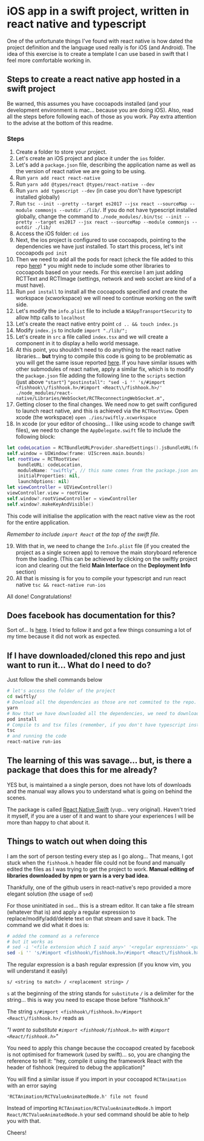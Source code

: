 # iOS app in a swift project, written in react native and typescript

One of the unfortunate things I've found with react native is how dated the project definition and the language used really is for iOS (and Android). The idea of this exercise is to create a template I can use based in swift that I feel more comfortable working in.

## Steps to create a react native app hosted in a swift project

Be warned, this assumes you have cocoapods installed (and your development environment is mac... because you are doing iOS). Also, read all the steps before following each of those as you work. Pay extra attention to the advise at the bottom of this readme.

### Steps

1. Create a folder to store your project.
1. Let's create an iOS project and place it under the `ios` folder.
1. Let's add a `package.json` file, describing the application name as well as the version of react native we are going to be using.
1. Run `yarn add react react-native`
1. Run `yarn add @types/react @types/react-native --dev`
1. Run `yarn add typescript --dev` (in case you don't have typescript installed globally)
1. Run `tsc --init --pretty --target es2017 --jsx react --sourceMap --module commonjs --outdir ./lib/`. If you do not have typescript installed globally, change the command to `./node_modules/.bin/tsc --init --pretty --target es2017 --jsx react --sourceMap --module commonjs --outdir ./lib/`
1. Access the iOS folder: `cd ios`
1. Next, the ios project is configured to use cocoapods, pointing to the dependencies we have just installed. To start this process, let's init cocoapods `pod init`
1. Then we need to add all the pods for react (check the file added to this repo [here](./ios/Podfile)) * you might nede to include some other libraries to cocoapods based on your needs. For this exercise I am just adding RCTText and RCTImage (settings, network and web socket are kind of a must have).
1. Run `pod install` to install all the cocoapods specified and create the workspace (xcworkspace) we will need to continue working on the swift side.
1. Let's modify the `info.plist` file to include a `NSAppTransportSecurity` to allow http calls to `localhost`
1. Let's create the react native entry point `cd .. && touch index.js`
1. Modify `index.js` to include `import "./lib/";`
1. Let's create in `src` a file called `index.tsx` and we will create a component in it to display a hello world message.
1. At this point, you shouldn't need to do anything to the react native libraries... **but** trying to compile this code is going to be problematic as you will get the same issue reported [here](https://github.com/facebook/react-native/issues/16039). If you have similar issues with other submodules of react native, apply a similar fix, which is to modify the `package.json` file adding the following line to the `scripts` section (just above `"start"`) `"postinstall": "sed -i '' 's/#import <fishhook\\/fishhook.h>/#import <React\\/fishhook.h>/' ./node_modules/react-native/Libraries/WebSocket/RCTReconnectingWebSocket.m",`
1. Getting closer to the final changes. We need now to get swift configured to launch react native, and this is achieved via the `RCTRootView`. Open xcode (the workspace) `open ./ios/swiftly.xcworkspace`
1. In xcode (or your editor of choosing... I like using xcode to change swift files), we need to change the `AppDelegate.swift` file to include the following block:

```swift
let codeLocation = RCTBundleURLProvider.sharedSettings().jsBundleURL(forBundleRoot: "index", fallbackResource: nil)
self.window = UIWindow(frame: UIScreen.main.bounds)
let rootView = RCTRootView(
    bundleURL: codeLocation,
    moduleName: "swiftly", // this name comes from the package.json and AppRegistry.registerComponent("moduleName", ...). It has to match
    initialProperties: nil,
    launchOptions: nil)
let viewController = UIViewController()
viewController.view = rootView
self.window?.rootViewController = viewController
self.window?.makeKeyAndVisible()
```

This code will initialise the application with the react native view as the root for the entire application.

*Remember to include `import React` at the top of the swift file.*

19. With that in, we need to change the `Info.plist` file (if you created the project as a single screen app) to remove the main storyboard reference from the loading. (This can be achieved by clicking on the swiftly project icon and clearing out the field **Main Interface** on the **Deployment Info** section)
1. All that is missing is for you to compile your typescript and run react native `tsc && react-native run-ios`

All done! Congratulations!

## Does facebook has documentation for this?

Sort of... Is [here](https://facebook.github.io/react-native/docs/integration-with-existing-apps.html). I tried to follow it and got a few things consuming a lot of my time because it did not work as expected.

## If I have downloaded/cloned this repo and just want to run it... What do I need to do?

Just follow the shell commands below

```sh
# let's access the folder of the project
cd swiftly/
# Download all the dependencies as those are not commited to the repo.
yarn
# Now that we have downloaded all the dependencies, we need to download the cocoapods
pod install
# Compile ts and tsx files (remember, if you don't have typescript installed globally, add ./node_modules/.bin/tsc)
tsc
# and running the code
react-native run-ios
```

## The learning of this was savage... but, is there a package that does this for me already?

YES but, is maintained a a single person, does not have lots of downloads and the manual way allows you to understand what is going on behind the scenes.

The package is called [React Native Swift](https://www.npmjs.com/package/react-native-swift) (yup... very original). Haven't tried it myself, if you are a user of it and want to share your experiences I will be more than happy to chat about it.

## Things to watch out when doing this

I am the sort of person testing every step as I go along... That means, I got stuck when the `fishhook.h` header file could not be found and manually edited the files as I was trying to get the project to work. **Manual editing of libraries downloaded by npm or yarn is a very bad idea**.

Thankfully, one of the github users in react-native's repo provided a more elegant solution (the usage of `sed`)

For those uninitiated in `sed`... this is a stream editor. It can take a file stream (whatever that is) and apply a regular expression to replace/modify/add/delete text on that stream and save it back. The command we did what it does is:

```sh
# added the command as a reference
# but it works as
# sed -i '<file extension which I said any>' '<regular expression>' <path to file>
sed -i '' 's/#import <fishhook\/fishhook.h>/#import <React\/fishhook.h>/' ./node_modules/react-native/Libraries/WebSocket/RCTReconnectingWebSocket.m
```

The regular expression is a bash regular expression (if you know vim, you will understand it easily)

```
s/ <string to match> / <replacement string> /
```

`s` at the beginning of the string stands for `substitute`
`/` is a delimiter for the string... this is way you need to escape those before "fishhook.h"

The string `s/#import <fishhook\/fishhook.h>/#import <React\/fishhook.h>/` reads as

_"I want to substitute `#import <fishhook/fishhook.h>` with `#import <React/fishhook.h>`"_

You need to apply this change because the cocoapod created by facebook is not optimised for framework (used by swift)... so, you are changing the reference to tell it: "hey, compile it using the framework React with the header of fishhook (required to debug the application)"

You will find a similar issue if you import in your cocoapod `RCTAnimation` with an error saying

```
'RCTAnimation/RCTValueAnimatedNode.h' file not found
```

Instead of importing `RCTAnimation/RCTValueAnimatedNode.h` import `React/RCTValueAnimatedNode.h` your sed command should be able to help you with that.

Cheers!